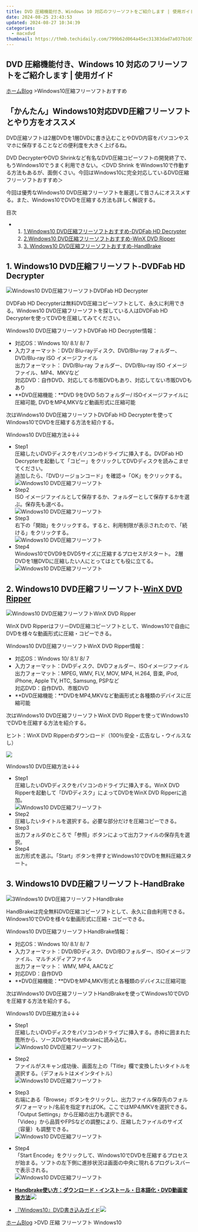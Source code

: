 ```yaml
---
title: DVD 圧縮機能付き、Windows 10 対応のフリーソフトをご紹介します | 使用ガイド
date: 2024-08-25 23:43:53
updated: 2024-08-27 10:34:39
categories:
  - macxdvd
thumbnail: https://thmb.techidaily.com/799b62d064a45ec31383dad7a037b165e61e53db2f1095b1f1474aef4ef5c21f.png
---
```


## DVD 圧縮機能付き、Windows 10 対応のフリーソフトをご紹介します | 使用ガイド

[ホーム](https://tools.techidaily.com/macxdvd/products/)[Blog](https://tools.techidaily.com/macxdvd/products/) \>Windows10圧縮フリーソフトおすすめ

## 「かんたん」Windows10対応DVD圧縮フリーソフトとやり方をオススメ

DVD圧縮ソフトは2層DVDを1層DVDに書き込むことやDVD内容をパソコンやスマホに保存することなどの便利度を大きく上げるね。 

DVD DecrypterやDVD Shrinkなど有名なDVD圧縮コピーソフトの開発終了で、もうWindows10でうまく利用できない。＜DVD Shrink をWindows10で作動する方法もあるが、面倒くさい。今回はWindows10に完全対応しているDVD圧縮フリーソフトおすすめ＞

今回は優秀なWindows10 DVD圧縮フリーソフトを厳選して皆さんにオススメする。また、Windows10でDVDを圧縮する方法も詳しく解説する。 

目次

* 1. [1.Windows10 DVD圧縮フリーソフトおすすめ-DVDFab HD Decrypter](https://tools.techidaily.com/macxdvd/products/)  
   2. [2.Windows10 DVD圧縮フリーソフトおすすめ-WinX DVD Ripper](https://tools.techidaily.com/macxdvd/products/)  
   3. [3. Windows10 DVD圧縮フリーソフトおすすめ-HandBrake](https://tools.techidaily.com/macxdvd/products/)



## 1\. Windows10 DVD圧縮フリーソフト-DVDFab HD Decrypter

![Windows10 DVD圧縮フリーソフトDVDFab HD Decrypter](https://www.macxdvd.com/blog/img/win10-dvd-compression-mj-20190307-10.jpg) 

DVDFab HD Decrypterは無料DVD圧縮コピーソフトとして、永久に利用できる。Windows10 DVD圧縮フリーソフトを探している人はDVDFab HD Decrypterを使ってDVDを圧縮してみてください。

Windows10 DVD圧縮フリーソフトDVDFab HD Decrypter情報：

* 対応OS：Windows 10/ 8.1/ 8/ 7
* 入力フォーマット：DVD/ Blu-rayディスク、DVD/Blu-ray フォルダー、DVD/Blu-ray ISO イメージファイル  
 出力フォーマット： DVD/Blu-ray フォルダー、DVD/Blu-ray ISO イメージファイル、MP4、MKVなど  
対応DVD：自作DVD、対応してる市販DVDもあり、対応してない市販DVDもあり
* **DVD圧縮機能：**DVD 9をDVD 5のフォルダー/ ISOイメージファイルに圧縮可能, DVDをMP4,MKVなど動画形式に圧縮可能

次はWindows10 DVD圧縮フリーソフトDVDFab HD Decrypterを使ってWindows10でDVDを圧縮する方法を紹介する。

Windows10 DVD圧縮方法↓↓↓

* Step1  
圧縮したいDVDディスクをパソコンのドライブに挿入する。DVDFab HD Decrypterを起動して「コピー」をクリックしてDVDディスクを読みこませてください。  
 追加したら、「DVDリージョンコード」を確認→「OK」をクリックする。  
![Windows10 DVD圧縮フリーソフト](https://www.macxdvd.com/blog/img/win10-dvd-compression-mj-20190307-01.jpg)
* Step2  
ISO イメージファイルとして保存するか、フォルダーとして保存するかを選ぶ。保存先も選べる。  
![Windows10 DVD圧縮フリーソフト](https://www.macxdvd.com/blog/img/win10-dvd-compression-mj-20190307-02.jpg)
* Step3  
右下の「開始」をクリックする。すると、利用制限が表示されたので、「続ける」をクリックする。  
![Windows10 DVD圧縮フリーソフト](https://www.macxdvd.com/blog/img/win10-dvd-compression-mj-20190307-03.jpg)
* Step4  
Windows10でDVD9をDVD5サイズに圧縮するプロセスがスタート。 2層DVDを1層DVDに圧縮したい人にとってはとても役に立てる。  
![Windows10 DVD圧縮フリーソフト](https://www.macxdvd.com/blog/img/win10-dvd-compression-mj-20190307-04.jpg)



## 2\. Windows10 DVD圧縮フリーソフト-[WinX DVD Ripper](https://tools.techidaily.com/winxdvd/products/)

![Windows10 DVD圧縮フリーソフトWinX DVD Ripper](https://www.macxdvd.com/blog/img/win10-dvd-compression-mj-20190307-11.jpg) 

WinX DVD RipperはフリーDVD圧縮コピーソフトとして、Windows10で自由にDVDを様々な動画形式に圧縮・コピーできる。 

Windows10 DVD圧縮フリーソフトWinX DVD Ripper情報：

* 対応OS：Windows 10/ 8.1/ 8/ 7
* 入力フォーマット：DVDディスク、DVDフォルダー、ISOイメージファイル  
 出力フォーマット：MPEG, WMV, FLV, MOV, MP4, H.264, 音楽, iPod, iPhone, Apple TV, HTC, Samsung, PSPなど  
対応DVD：自作DVD、市販DVD
* **DVD圧縮機能：**DVDをMP4,MKVなど動画形式と各種類のデバイスに圧縮可能

次はWindows10 DVD圧縮フリーソフトWinX DVD Ripperを使ってWindows10でDVDを圧縮する方法を紹介する。

ヒント：WinX DVD Ripperのダウンロード（100％安全・広告なし・ウイルスなし）

[![](https://www.macxdvd.com/blog/new-fourteen/nfree-down-win.png)](https://www.winxdvd.com/download/winx-dvd-ripper-jp.exe)

Windows10 DVD圧縮方法↓↓↓

* Step1  
 圧縮したいDVDディスクをパソコンのドライブに挿入する。WinX DVD Ripperを起動して「DVDディスク」によってDVDをWinX DVD Ripperに追加。  
![Windows10 DVD圧縮フリーソフト](https://www.macxdvd.com/blog/img/win10-dvd-compression-mj-20190307-05.jpg)
* Step2  
圧縮したいタイトルを選択する。必要な部分だけを圧縮コピーできる。
* Step3  
出力フォルダのところで「参照」ボタンによって出力ファイルの保存先を選択。
* Step4  
出力形式を選ぶ。「Start」ボタンを押すとWindows10でDVDを無料圧縮スタート。



## 3\. Windows10 DVD圧縮フリーソフト-HandBrake

![3Windows10 DVD圧縮フリーソフトHandBrake](https://www.macxdvd.com/blog/img/win10-dvd-compression-mj-20190307-12.jpg) 

HandBrakeは完全無料DVD圧縮コピーソフトとして、永久に自由利用できる。Windows10でDVDを様々な動画形式に圧縮・コピーできる。 

Windows10 DVD圧縮フリーソフトHandBrake情報：

* 対応OS：Windows 10/ 8.1/ 8/ 7
* 入力フォーマット：DVD/BDディスク、DVD/BDフォルダー、ISOイメージファイル、マルチメディアファイル  
 出力フォーマット： WMV, MP4, AACなど
* 対応DVD：自作DVD
* **DVD圧縮機能：**DVDをMP4,MKV形式と各種類のデバイスに圧縮可能

次はWindows10 DVD圧縮フリーソフトHandBrakeを使ってWindows10でDVDを圧縮する方法を紹介する。

Windows10 DVD圧縮方法↓↓↓

* Step1  
圧縮したいDVDディスクをパソコンのドライブに挿入する。赤枠に囲まれた箇所から、ソースDVDをHandbrakeに読み込む。  
![Windows10 DVD圧縮フリーソフト](https://www.macxdvd.com/blog/img/win10-dvd-compression-mj-20190307-06.jpg)
* Step2  
ファイルがスキャン成功後、画面左上の「Title」欄で変換したいタイトルを選択する。（デフォルトはメインタイトル）  
![Windows10 DVD圧縮フリーソフト](https://www.macxdvd.com/blog/img/win10-dvd-compression-mj-20190307-07.jpg)
* Step3  
右端にある「Browse」ボタンをクリックし、出力ファイル保存先のフォルダ/フォーマット/名前を指定すればOK。ここではMP4/MKVを選択できる。  
「Output Settings」から圧縮の出力も選択できる。  
「Video」から品質やFPSなどの調整により、圧縮したファイルのサイズ（容量）も調整できる。  
![Windows10 DVD圧縮フリーソフト](https://www.macxdvd.com/blog/img/win10-dvd-compression-mj-20190307-08.jpg)
* Step4  
「Start Encode」をクリックして、Windows10でDVDを圧縮するプロセスが始まる。ソフトの左下側に進捗状況は画面の中央に現れるプログレスバーで表示される。  
![Windows10 DVD圧縮フリーソフト](https://www.macxdvd.com/blog/img/win10-dvd-compression-mj-20190307-09.jpg)

* [**Handbrake使い方：ダウンロード・インストール・日本語化・DVD動画変換方法**![](https://www.macxdvd.com/blog/../image-style/new-seo/dotarrow.gif)](https://tools.techidaily.com/macxdvd/products/)
* [『Windows10』DVD書き込みガイド![](https://www.macxdvd.com/blog/../image-style/new-seo/dotarrow.gif)](https://tools.techidaily.com/macxdvd/products/)



[ホーム](https://tools.techidaily.com/macxdvd/products/)[Blog](https://tools.techidaily.com/macxdvd/products/) \>DVD 圧縮 フリーソフト Windows10

<ins class="adsbygoogle"
     style="display:block"
     data-ad-format="autorelaxed"
     data-ad-client="ca-pub-7571918770474297"
     data-ad-slot="1223367746"></ins>



<ins class="adsbygoogle"
     style="display:block"
     data-ad-client="ca-pub-7571918770474297"
     data-ad-slot="8358498916"
     data-ad-format="auto"
     data-full-width-responsive="true"></ins>
